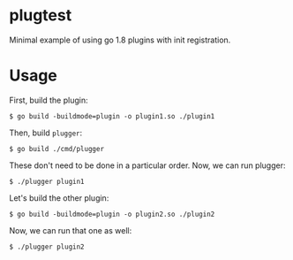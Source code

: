 # plugtest

Minimal example of using go 1.8 plugins with init registration.

# Usage

First, build the plugin:

```console
$ go build -buildmode=plugin -o plugin1.so ./plugin1
```

Then, build `plugger`:

```console
$ go build ./cmd/plugger
```

These don't need to be done in a particular order. Now, we can run plugger:

```console
$ ./plugger plugin1
```

Let's build the other plugin:

```console
$ go build -buildmode=plugin -o plugin2.so ./plugin2
```

Now, we can run that one as well:

```console
$ ./plugger plugin2
```
